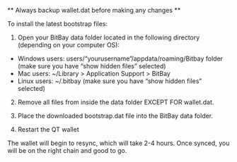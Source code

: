 ** Always backup wallet.dat before making any changes **

To install the latest bootstrap files:

1. Open your BitBay data folder located in the following directory (depending on your computer OS):

- Windows users: users/“yourusername”/appdata/roaming/Bitbay folder (make sure you have “show hidden files” selected)
- Mac users: ~/Library > Application Support > BitBay
- Linux users: ~/.bitbay (make sure you have “show hidden files” selected)

2. Remove all files from inside the data folder EXCEPT FOR wallet.dat.

3. Place the downloaded bootstrap.dat file into the BitBay data folder.
4. Restart the QT wallet

The wallet will begin to resync, which will take 2-4 hours. Once synced, you will be on the right chain and good to go.
